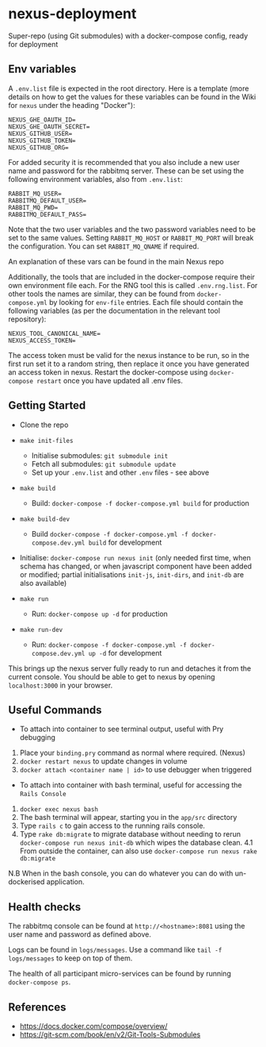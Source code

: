 # nexus-deployment
Super-repo (using Git submodules) with a docker-compose config, ready for deployment

## Env variables
A `.env.list` file is expected in the root directory. Here is a template (more details on how to get the values for these variables can be found in the Wiki for `nexus` under the heading "Docker"):

```
NEXUS_GHE_OAUTH_ID=
NEXUS_GHE_OAUTH_SECRET=
NEXUS_GITHUB_USER=
NEXUS_GITHUB_TOKEN=
NEXUS_GITHUB_ORG=
```

For added security it is recommended that you also include a new user name and password for the rabbitmq server. These can be set using the following environment variables, also from `.env.list`:

```
RABBIT_MQ_USER=
RABBITMQ_DEFAULT_USER=
RABBIT_MQ_PWD=
RABBITMQ_DEFAULT_PASS=
```

Note that the two user variables and the two password variables need to be set to the same values. Setting `RABBIT_MQ_HOST` or `RABBIT_MQ_PORT` will break the configuration. You can set `RABBIT_MQ_QNAME` if required.

An explanation of these vars can be found in the main Nexus repo

Additionally, the tools that are included in the docker-compose require their own environment file each. For the RNG tool this is called `.env.rng.list`. For other tools the names are similar, they can be found from `docker-compose.yml` by looking for `env-file` entries. Each file should contain the following variables (as per the documentation in the relevant tool repository):

```
NEXUS_TOOL_CANONICAL_NAME=
NEXUS_ACCESS_TOKEN=
```

The access token must be valid for the nexus instance to be run, so in the first run set it to a random string, then replace it once you have generated an access token in nexus. Restart the docker-compose using `docker-compose restart` once you have updated all .env files.

## Getting Started
- Clone the repo
- `make init-files`
  - Initialise submodules: `git submodule init`
  - Fetch all submodules: `git submodule update`
  - Set up your `.env.list` and other `.env` files - see above

- `make build`
  - Build: `docker-compose -f docker-compose.yml build` for production

- `make build-dev`
  - Build `docker-compose -f docker-compose.yml -f docker-compose.dev.yml build` for development

- Initialise: `docker-compose run nexus init` (only needed first time, when schema has changed, or when javascript component have been added or modified; partial initialisations `init-js`, `init-dirs`, and `init-db` are also available)

- `make run`
  - Run: `docker-compose up -d` for production

- `make run-dev`
  - Run: `docker-compose -f docker-compose.yml -f docker-compose.dev.yml up -d` for development

This brings up the nexus server fully ready to run and detaches it from the current console. You should be able to get to nexus by opening `localhost:3000` in your browser.

## Useful Commands
- To attach into container to see terminal output, useful with Pry debugging

1. Place your `binding.pry` command as normal where required. (Nexus)
2. `docker restart nexus` to update changes in volume
3. `docker attach <container name | id>` to use debugger when triggered


- To attach into container with bash terminal, useful for accessing the `Rails Console`
1. `docker exec nexus bash`
2. The bash terminal will appear, starting you in the `app/src` directory
3. Type `rails c` to gain access to the running rails console.
4. Type `rake db:migrate` to migrate database without needing to rerun `docker-compose run nexus init-db` which wipes the database clean.
4.1 From outside the container, can also use `docker-compose run nexus rake db:migrate`

N.B When in the bash console, you can do whatever you can do with un-dockerised application.

## Health checks

The rabbitmq console can be found at `http://<hostname>:8081` using the user name and password as defined above.

Logs can be found in `logs/messages`. Use a command like `tail -f logs/messages` to keep on top of them.

The health of all participant micro-services can be found by running `docker-compose ps`.

## References
- https://docs.docker.com/compose/overview/
- https://git-scm.com/book/en/v2/Git-Tools-Submodules
